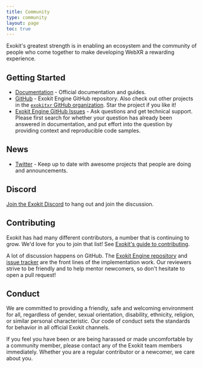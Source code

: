 ```yaml
---
title: Community
type: community
layout: page
toc: true
---
```



Exokit's greatest strength is in enabling an ecosystem and the community of
people who come together to make developing WebXR a rewarding experience.

## Getting Started

- [Documentation](../docs/) - Official documentation and guides.
- [GitHub](https://github.com/exokitxr/exokit) - Exokit Engine GitHub repository. Also check out
  other projects in the [`exokitxr` GitHub organization](https://github.com/exokitxr). Star
  the project if you like it!
- [Exokit Engine GitHub Issues](https://github.com/exokitxr/exokit/issues) - Ask questions and get technical support. Please first search for whether your
  question has already been answered in documentation, and put effort into the question by providing context and reproducible code samples.


## News

- [Twitter](https://twitter.com/exokitxr) - Keep up to date with awesome
  projects that people are doing and announcements.


## Discord

[Join the Exokit Discord](https://discord.gg/wm62cFN) to hang
out and join the discussion.


## Contributing

Exokit has had many different contributors, a number that is continuing to grow. We'd love for you to join that list! See [Exokit's guide to
contributing](https://github.com/exokitxr/exokit/blob/master/CONTRIBUTING.md).

A lot of discussion happens on GitHub. The [Exokit Engine
repository](https://github.com/exokitxr/exokit) and [issue
tracker](https://github.com/exokitxr/exokit/issues/) are the front lines of the
implementation work. Our reviewers strive to be friendly and to help mentor
newcomers, so don't hesitate to open a pull request!

## Conduct

We are committed to providing a friendly, safe and welcoming environment for
all, regardless of gender, sexual orientation, disability, ethnicity, religion,
or similar personal characteristic. Our code of conduct sets the standards for
behavior in all official Exokit channels.

If you feel you have been or are being harassed or made uncomfortable by a
community member, please contact any of the Exokit team members immediately.
Whether you are a regular contributor or a newcomer, we care about you.
